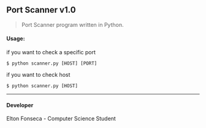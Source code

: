 ## Port Scanner v1.0
> Port Scanner program written in Python.

#### Usage:

if you want to check a specific port
```
$ python scanner.py [HOST] [PORT]
```
if you want to check host
```
$ python scanner.py [HOST]
```

***
#### Developer

Elton Fonseca - Computer Science Student
